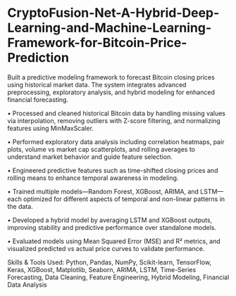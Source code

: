 # CryptoFusion-Net-A-Hybrid-Deep-Learning-and-Machine-Learning-Framework-for-Bitcoin-Price-Prediction
Built a predictive modeling framework to forecast Bitcoin closing prices using historical market data. The system integrates advanced preprocessing, exploratory analysis, and hybrid modeling for enhanced financial forecasting.

• Processed and cleaned historical Bitcoin data by handling missing values via interpolation, removing outliers with Z-score filtering, and normalizing features using MinMaxScaler.

• Performed exploratory data analysis including correlation heatmaps, pair plots, volume vs market cap scatterplots, and rolling averages to understand market behavior and guide feature selection.

• Engineered predictive features such as time-shifted closing prices and rolling means to enhance temporal awareness in modeling.

• Trained multiple models—Random Forest, XGBoost, ARIMA, and LSTM—each optimized for different aspects of temporal and non-linear patterns in the data.

• Developed a hybrid model by averaging LSTM and XGBoost outputs, improving stability and predictive performance over standalone models.

• Evaluated models using Mean Squared Error (MSE) and R² metrics, and visualized predicted vs actual price curves to validate performance.

Skills & Tools Used: Python, Pandas, NumPy, Scikit-learn, TensorFlow, Keras, XGBoost, Matplotlib, Seaborn, ARIMA, LSTM, Time-Series Forecasting, Data Cleaning, Feature Engineering, Hybrid Modeling, Financial Data Analysis

